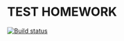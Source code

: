 # TEST HOMEWORK

[![Build status](https://ci.appveyor.com/api/projects/status/59mqc7cugeo0wt7k?svg=true)](https://ci.appveyor.com/project/voynovdev/matchers)
